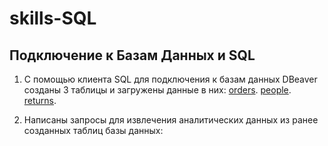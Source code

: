 # skills-SQL

## Подключение к Базам Данных и SQL

1. С помощью клиента SQL для подключения к базам данных DBeaver созданы 3 таблицы и загружены данные в них:
   [orders](https://github.com/svn365/skills-SQL/blob/main/CREATE%20TABLE%20orders.sql).
   [people](https://github.com/svn365/skills-SQL/blob/main/CREATE%20TABLE%20people.sql).
   [returns](https://github.com/svn365/skills-SQL/blob/main/CREATE%20TABLE%20returns.sql).

2. Написаны запросы для извлечения аналитических данных из ранее созданных таблиц базы данных:

